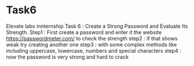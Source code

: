 # Task6
Elevate labs innternship Task 6 : Create a Strong Password and Evaluate Its Strength.
Step1 : First create a password and enter it the website https://passwordmeter.com/ to check the strength
step2 : if that shows weak try creating another one 
step3 : with some complex methods like including uppercase, lowercase, numbers and special characters 
step4 : now the password is very strong and hard to crack 

